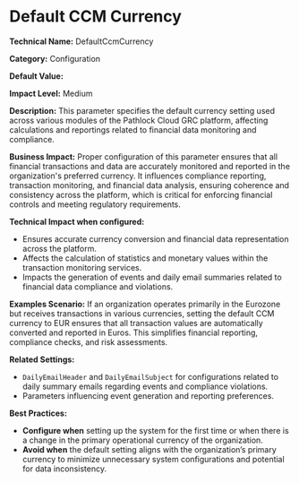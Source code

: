 # Default CCM Currency

**Technical Name:** DefaultCcmCurrency

**Category:** Configuration

**Default Value:**

**Impact Level:** Medium

**Description:** This parameter specifies the default currency setting used across various modules of the Pathlock Cloud GRC platform, affecting calculations and reportings related to financial data monitoring and compliance.

**Business Impact:** Proper configuration of this parameter ensures that all financial transactions and data are accurately monitored and reported in the organization's preferred currency. It influences compliance reporting, transaction monitoring, and financial data analysis, ensuring coherence and consistency across the platform, which is critical for enforcing financial controls and meeting regulatory requirements.

**Technical Impact when configured:**

- Ensures accurate currency conversion and financial data representation across the platform.
- Affects the calculation of statistics and monetary values within the transaction monitoring services. 
- Impacts the generation of events and daily email summaries related to financial data compliance and violations.

**Examples Scenario:** If an organization operates primarily in the Eurozone but receives transactions in various currencies, setting the default CCM currency to EUR ensures that all transaction values are automatically converted and reported in Euros. This simplifies financial reporting, compliance checks, and risk assessments.

**Related Settings:** 

- `DailyEmailHeader` and `DailyEmailSubject` for configurations related to daily summary emails regarding events and compliance violations.
- Parameters influencing event generation and reporting preferences.

**Best Practices:** 

- **Configure when** setting up the system for the first time or when there is a change in the primary operational currency of the organization.
- **Avoid when** the default setting aligns with the organization’s primary currency to minimize unnecessary system configurations and potential for data inconsistency.